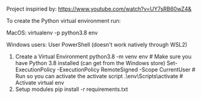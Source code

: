 Project inspiried by: https://www.youtube.com/watch?v=UY7sRB60wZ4&

To create the Python virtual environment run:

MacOS:
virtualenv -p python3.8 env

Windows users: User PowerShell (doesn't work natively through WSL2)

1. Create a Virtual Environment
    python3.8 -m venv env # Make sure you have Python 3.8 installed (can get from the Windows store)
    Set-ExecutionPolicy -ExecutionPolicy RemoteSigned -Scope CurrentUser # Run so you can activate the activate script
    .\env\Scripts\activate # Activate virtual env
2. Setup modules
    pip install -r requirements.txt